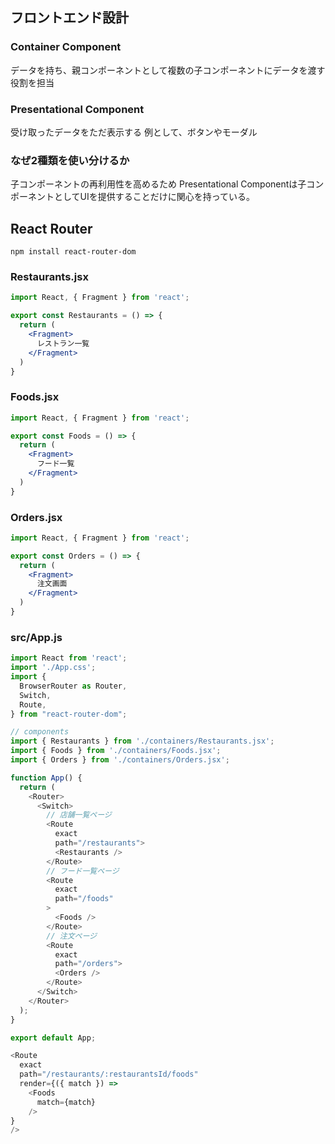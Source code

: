 ## フロントエンド設計
### Container Component
データを持ち、親コンポーネントとして複数の子コンポーネントにデータを渡す役割を担当

### Presentational Component
受け取ったデータをただ表示する
例として、ボタンやモーダル

### なぜ2種類を使い分けるか
子コンポーネントの再利用性を高めるため
Presentational Componentは子コンポーネントとしてUIを提供することだけに関心を持っている。

## React Router

```
npm install react-router-dom
```

### Restaurants.jsx

```js:src/containers/Restaurants.jsx
import React, { Fragment } from 'react';

export const Restaurants = () => {
  return (
    <Fragment>
      レストラン一覧
    </Fragment>
  )
}
```

### Foods.jsx

```js:src/containers/Foods.jsx
import React, { Fragment } from 'react';

export const Foods = () => {
  return (
    <Fragment>
      フード一覧
    </Fragment>
  )
}
```

### Orders.jsx

```js:src/containers/Orders.jsx
import React, { Fragment } from 'react';

export const Orders = () => {
  return (
    <Fragment>
      注文画面
    </Fragment>
  )
}
```

### src/App.js

```js:src/App.js
import React from 'react';
import './App.css';
import {
  BrowserRouter as Router,
  Switch,
  Route,
} from "react-router-dom";

// components
import { Restaurants } from './containers/Restaurants.jsx';
import { Foods } from './containers/Foods.jsx';
import { Orders } from './containers/Orders.jsx';

function App() {
  return (
    <Router>
      <Switch>
        // 店舗一覧ページ
        <Route
          exact
          path="/restaurants">
          <Restaurants />
        </Route>
        // フード一覧ページ
        <Route
          exact
          path="/foods"
        >
          <Foods />
        </Route>
        // 注文ページ
        <Route
          exact
          path="/orders">
          <Orders />
        </Route>
      </Switch>
    </Router>
  );
}

export default App;
```


```js:src/App.js
<Route
  exact
  path="/restaurants/:restaurantsId/foods"
  render={({ match }) =>
    <Foods
      match={match}
    />
}
/>
```

